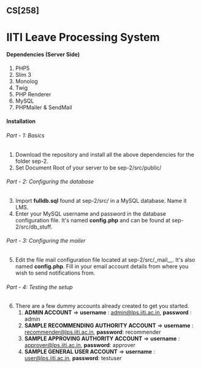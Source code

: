 ## CS[258]

# IITI Leave Processing System

#### Dependencies (Server Side)
1. PHP5
2. Slim 3
3. Monolog
4. Twig
5. PHP Renderer
6. MySQL
7. PHPMailer & SendMail

#### Installation

###### Part - 1: Basics
1. Download the repository and install all the above dependencies for the folder sep-2.
2. Set Document Root of your server to be sep-2/src/public/

###### Part - 2: Configuring the database
3. Import __fulldb.sql__ found at sep-2/src/ in a MySQL database. Name it LMS.
4. Enter your MySQL username and password in the database configuration file. It's named __config.php__ and can be found at sep-2/src/db_stuff.

###### Part - 3: Configuring the mailer
5. Edit the file mail configuration file located at sep-2/src/\_mail\_\_. It's also named __config.php__. Fill in your email account details from where you wish to send notifications from.

###### Part - 4: Testing the setup
6. There are a few dummy accounts already created to get you started. 
    1. __ADMIN ACCOUNT__ => __username__ : admin@lps.iiti.ac.in, __password__ : admin
    2. __SAMPLE RECOMMENDING AUTHORITY ACCOUNT__ => __username__ : recommender@lps.iiti.ac.in, __password__: recommender
    3. __SAMPLE APPROVING AUTHORITY ACCOUNT__ => __username__ : approver@lps.iiti.ac.in, __password__: approver
    4. __SAMPLE GENERAL USER ACCOUNT__ => __username__ : user@lps.iiti.ac.in, __password__: testuser

